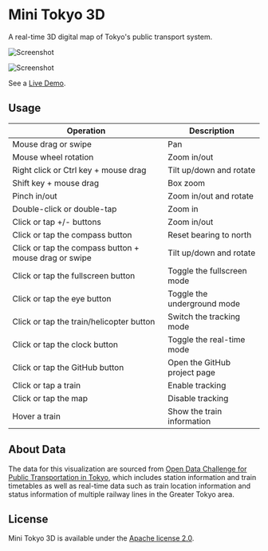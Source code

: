 # Mini Tokyo 3D

A real-time 3D digital map of Tokyo's public transport system.

![Screenshot](https://nagix.github.io/mini-tokyo-3d/images/screenshot1.jpg)

![Screenshot](https://nagix.github.io/mini-tokyo-3d/images/screenshot2.jpg)

See a [Live Demo](https://nagix.github.io/mini-tokyo-3d).

## Usage

Operation | Description
--- | ---
Mouse drag or swipe | Pan
Mouse wheel rotation | Zoom in/out
Right click or Ctrl key + mouse drag | Tilt up/down and rotate
Shift key + mouse drag | Box zoom
Pinch in/out | Zoom in/out and rotate
Double-click or double-tap | Zoom in
Click or tap +/- buttons | Zoom in/out
Click or tap the compass button | Reset bearing to north
Click or tap the compass button + mouse drag or swipe | Tilt up/down and rotate
Click or tap the fullscreen button | Toggle the fullscreen mode
Click or tap the eye button | Toggle the underground mode
Click or tap the train/helicopter button | Switch the tracking mode
Click or tap the clock button | Toggle the real-time mode
Click or tap the GitHub button | Open the GitHub project page
Click or tap a train | Enable tracking
Click or tap the map | Disable tracking
Hover a train | Show the train information

## About Data

The data for this visualization are sourced from [Open Data Challenge for Public Transportation in Tokyo](https://tokyochallenge.odpt.org/en/), which includes station information and train timetables as well as real-time data such as train location information and status information of multiple railway lines in the Greater Tokyo area.

## License

Mini Tokyo 3D is available under the [Apache license 2.0](opensource.org/licenses/Apache-2.0).
